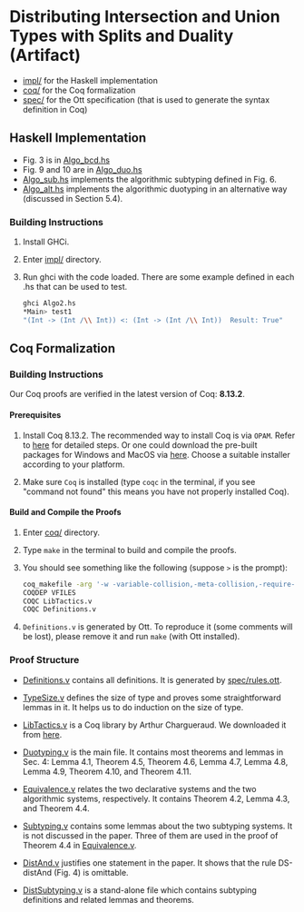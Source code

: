 # Distributing Intersection and Union Types with Splits and Duality (Artifact)

- [impl/](./impl) for the Haskell implementation
- [coq/](./coq) for the Coq formalization
- [spec/](./spec) for the Ott specification (that is used to generate the syntax
definition in Coq)

## Haskell Implementation

- Fig. 3 is in [Algo_bcd.hs](./impl/Algo_bcd.hs)
- Fig. 9 and 10 are in [Algo_duo.hs](./impl/Algo_duo.hs)
- [Algo_sub.hs](./impl/Algo_sub.hs) implements the algorithmic subtyping defined
in Fig. 6.
- [Algo_alt.hs](./impl/Algo_alt.hs) implements the algorithmic duotyping in an alternative way (discussed in Section 5.4).

### Building Instructions

1. Install GHCi.
2. Enter [impl/](./impl) directory.
3. Run ghci with the code loaded. There are some example defined in each .hs
that can be used to test.

   ```sh
   ghci Algo2.hs
   *Main> test1
   "(Int -> (Int /\\ Int)) <: (Int -> (Int /\\ Int))  Result: True"
   ```


## Coq Formalization

### Building Instructions

Our Coq proofs are verified in the latest version of Coq: **8.13.2**.

#### Prerequisites

1. Install Coq 8.13.2.
   The recommended way to install Coq is via `OPAM`. Refer to
   [here](https://coq.inria.fr/opam/www/using.html) for detailed steps. Or one could
   download the pre-built packages for Windows and MacOS via
   [here](https://github.com/coq/coq/releases/tag/V8.13.2). Choose a suitable installer
   according to your platform.

2. Make sure `Coq` is installed (type `coqc` in the terminal, if you see "command
   not found" this means you have not properly installed Coq).

#### Build and Compile the Proofs

1. Enter [coq/](./coq) directory.

2. Type `make` in the terminal to build and compile the proofs.

3. You should see something like the following (suppose `>` is the prompt):
   ```sh
   coq_makefile -arg '-w -variable-collision,-meta-collision,-require-in-module' -f _CoqProject -o CoqSrc.mk
   COQDEP VFILES
   COQC LibTactics.v
   COQC Definitions.v
   ```
4. `Definitions.v` is generated by Ott. To reproduce it (some comments will be
lost), please remove it and run `make` (with Ott installed).

### Proof Structure

- [Definitions.v](./coq/Definitions.v) contains all definitions. It is generated
by [spec/rules.ott](spec/rules.ott).

- [TypeSize.v](./coq/TypeSize.v) defines the size of type and proves some
straightforward lemmas in it. It helps us to do induction on the size of type.

- [LibTactics.v](./coq/LibTactics.v) is a Coq library by Arthur Chargueraud.
We downloaded it from [here](http://gallium.inria.fr/~fpottier/ssphs/LibTactics.html).

- [Duotyping.v](./coq/Duotyping.v) is the main file. It contains most theorems
and lemmas in Sec. 4: Lemma 4.1, Theorem 4.5, Theorem 4.6, Lemma 4.7, Lemma 4.8,
Lemma 4.9, Theorem 4.10, and Theorem 4.11.

- [Equivalence.v](./coq/Equivalence.v) relates the two declarative systems and
the two algorithmic systems, respectively.
It contains Theorem 4.2, Lemma 4.3, and Theorem 4.4.

- [Subtyping.v](./coq/Subtyping.v) contains some lemmas about the two subtyping
systems. It is not discussed in the paper. Three of them are used in the
proof of Theorem 4.4 in [Equivalence.v](./coq/Equivalence.v).

- [DistAnd.v](./coq/DistAnd.v) justifies one statement in the paper. It shows
that the rule DS-distAnd (Fig. 4) is omittable.

- [DistSubtyping.v](./coq/DistSubtyping.v) is a stand-alone file which contains
subtyping definitions and related lemmas and theorems.
